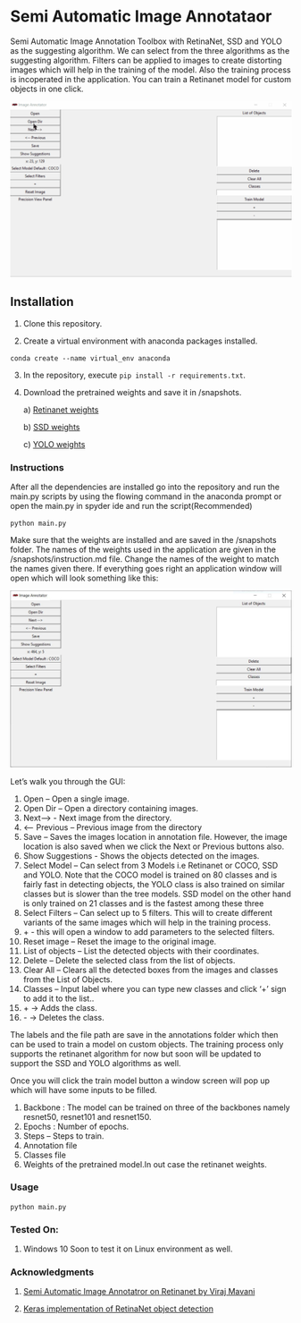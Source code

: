# Semi Automatic Image Annotataor

Semi Automatic Image Annotation Toolbox with RetinaNet, SSD and YOLO as the suggesting algorithm. We can select from the three algorithms as the suggesting algorithm. Filters can be applied to images to create distorting images which will help in the training of the model. Also the training process is incoperated in the application. You can train a Retinanet model for custom objects in one click.

![](Images/intro.gif)

## Installation

1) Clone this repository.

2) Create a virtual environment with anaconda packages installed.
```
conda create --name virtual_env anaconda
```

3) In the repository, execute `pip install -r requirements.txt`.

4) Download the pretrained weights and save it in /snapshots.

   a) [Retinanet weights](https://github.com/fizyr/keras-retinanet/releases/download/0.3.1/resnet50_coco_best_v2.1.0.h5)
   
   b) [SSD weights](https://drive.google.com/uc?authuser=0&id=1fyDDUcIOSjeiP08vl1WCndcFdtboFXua&export=download)
   
   c) [YOLO weights](https://drive.google.com/uc?id=1dckkRQjovO_2SRH1x8q7kKKGb5OACOQW&export=download)


### Instructions

After all the dependencies are installed go into the repository and run the main.py scripts by using the flowing command in the anaconda prompt or open the main.py in spyder ide and run the script(Recommended)
```
python main.py
```
Make sure that the weights are installed and are saved in the /snapshots folder. The names of the weights used in the application are given in the /snapshots/instruction.md file. Change the names of the weight to match the names given there.
If everything goes right an application window will open which will look something like this:

![](Images/app_window.JPG)

Let’s walk you through the GUI:
1) Open – Open a single image.
2) Open Dir – Open a directory containing images.
3) Next--> - Next image from the directory.
4) <-- Previous – Previous image from the directory
5) Save – Saves the images location in annotation file. However, the image location is also saved when we click the Next or Previous buttons also.
6) Show Suggestions - Shows the objects detected on the images.
7) Select Model – Can select from 3 Models i.e Retinanet or COCO, SSD and YOLO. Note that the COCO model is trained on 80 classes and is fairly fast in detecting objects, the YOLO class is also trained on similar classes but is slower than the tree models. SSD model on the other hand is only trained on 21 classes and is the fastest among these three
8) Select Filters – Can select up to 5 filters. This will to create different variants of the same images which will help in the training process.
9) \+ - this will open a window to add parameters to the selected filters.
10) Reset image – Reset the image to the original image.
11) List of objects – List the detected objects with their coordinates.
12) Delete – Delete the selected class from the list of objects.
13) Clear All – Clears all the detected boxes from the images and classes from the List of Objects.
14) Classes – Input label where you can type new classes and click ‘+’ sign to add it to the list..
15) \+ -> Adds the class.
16) \-  -> Deletes the class.

The labels and the file path are save in the annotations folder which then can be used to train a model on custom objects.
The training process only supports the retinanet algorithm for now but soon will be updated to support the SSD and YOLO algorithms as well.

Once you will click the train model button a window screen will pop up which will have some inputs to be filled.
1. Backbone : The model can be trained on three of the backbones namely resnet50, resnet101 and resnet150.
2. Epochs : Number of epochs.
3. Steps – Steps to train.
4. Annotation file
5. Classes file
6. Weights of the pretrained model.In out case the retinanet weights.


### Usage
```
python main.py
```

### Tested On:
1) Windows 10
Soon to test it on Linux environment as well.

### Acknowledgments

1) [Semi Automatic Image Annotatror on Retinanet by Viraj Mavani](https://github.com/virajmavani/semi-auto-image-annotation-tool)

2) [Keras implementation of RetinaNet object detection](https://github.com/fizyr/keras-retinanet)
